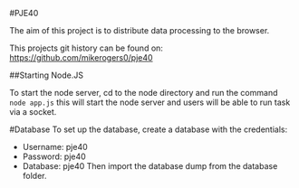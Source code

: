 #PJE40

The aim of this project is to distribute data processing to the browser.

This projects git history can be found on: https://github.com/mikerogers0/pje40

##Starting Node.JS

To start the node server, cd to the node directory and run the command
`node app.js`
this will start the node server and users will be able to run task via a socket.

#Database
To set up the database, create a database with the credentials:
* Username: pje40
* Password: pje40
* Database: pje40
Then import the database dump from the database folder.